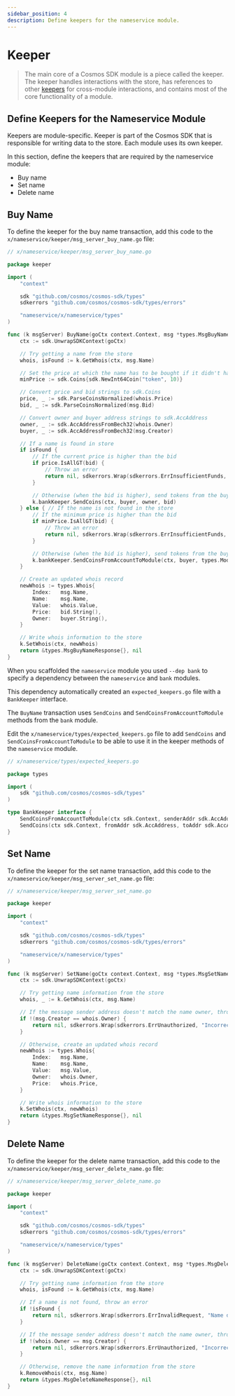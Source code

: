 ```yaml
---
sidebar_position: 4
description: Define keepers for the nameservice module. 
---
```


# Keeper

> The main core of a Cosmos SDK module is a piece called the keeper. The keeper handles interactions with the store, has references to other [keepers](https://docs.cosmos.network/master/building-modules/keeper.html) for cross-module interactions, and contains most of the core functionality of a module.

## Define Keepers for the Nameservice Module 

Keepers are module-specific. Keeper is part of the Cosmos SDK that is responsible for writing data to the store. Each module uses its own keeper. 

In this section, define the keepers that are required by the nameservice module:

- Buy name
- Set name
- Delete name

## Buy Name

To define the keeper for the buy name transaction, add this code to the `x/nameservice/keeper/msg_server_buy_name.go` file:

```go
// x/nameservice/keeper/msg_server_buy_name.go

package keeper

import (
	"context"

	sdk "github.com/cosmos/cosmos-sdk/types"
	sdkerrors "github.com/cosmos/cosmos-sdk/types/errors"

	"nameservice/x/nameservice/types"
)

func (k msgServer) BuyName(goCtx context.Context, msg *types.MsgBuyName) (*types.MsgBuyNameResponse, error) {
	ctx := sdk.UnwrapSDKContext(goCtx)

	// Try getting a name from the store
	whois, isFound := k.GetWhois(ctx, msg.Name)

	// Set the price at which the name has to be bought if it didn't have an owner before
	minPrice := sdk.Coins{sdk.NewInt64Coin("token", 10)}

	// Convert price and bid strings to sdk.Coins
	price, _ := sdk.ParseCoinsNormalized(whois.Price)
	bid, _ := sdk.ParseCoinsNormalized(msg.Bid)

	// Convert owner and buyer address strings to sdk.AccAddress
	owner, _ := sdk.AccAddressFromBech32(whois.Owner)
	buyer, _ := sdk.AccAddressFromBech32(msg.Creator)

	// If a name is found in store
	if isFound {
		// If the current price is higher than the bid
		if price.IsAllGT(bid) {
			// Throw an error
			return nil, sdkerrors.Wrap(sdkerrors.ErrInsufficientFunds, "Bid is not high enough")
		}

		// Otherwise (when the bid is higher), send tokens from the buyer to the owner
		k.bankKeeper.SendCoins(ctx, buyer, owner, bid)
	} else { // If the name is not found in the store
		// If the minimum price is higher than the bid
		if minPrice.IsAllGT(bid) {
			// Throw an error
			return nil, sdkerrors.Wrap(sdkerrors.ErrInsufficientFunds, "Bid is less than min amount")
		}

		// Otherwise (when the bid is higher), send tokens from the buyer's account to the module's account (as a payment for the name)
		k.bankKeeper.SendCoinsFromAccountToModule(ctx, buyer, types.ModuleName, bid)
	}

	// Create an updated whois record
	newWhois := types.Whois{
		Index:   msg.Name,
		Name:    msg.Name,
		Value:   whois.Value,
		Price:   bid.String(),
		Owner:   buyer.String(),
	}

	// Write whois information to the store
	k.SetWhois(ctx, newWhois)
	return &types.MsgBuyNameResponse{}, nil
}
```

When you scaffolded the `nameservice` module you used `--dep bank` to specify a dependency between the `nameservice` and `bank` modules. 

This dependency automatically created an `expected_keepers.go` file with a `BankKeeper` interface. 

The `BuyName` transaction uses `SendCoins` and `SendCoinsFromAccountToModule` methods from the `bank` module. 

Edit the `x/nameservice/types/expected_keepers.go` file to add `SendCoins` and `SendCoinsFromAccountToModule` to be able to use it in the keeper methods of the `nameservice` module.

```go
// x/nameservice/types/expected_keepers.go

package types

import (
	sdk "github.com/cosmos/cosmos-sdk/types"
)

type BankKeeper interface {
	SendCoinsFromAccountToModule(ctx sdk.Context, senderAddr sdk.AccAddress, recipientModule string, amt sdk.Coins) error
	SendCoins(ctx sdk.Context, fromAddr sdk.AccAddress, toAddr sdk.AccAddress, amt sdk.Coins) error
}
```

## Set Name

To define the keeper for the set name transaction, add this code to the `x/nameservice/keeper/msg_server_set_name.go` file:

```go
// x/nameservice/keeper/msg_server_set_name.go

package keeper

import (
	"context"

	sdk "github.com/cosmos/cosmos-sdk/types"
	sdkerrors "github.com/cosmos/cosmos-sdk/types/errors"

	"nameservice/x/nameservice/types"
)

func (k msgServer) SetName(goCtx context.Context, msg *types.MsgSetName) (*types.MsgSetNameResponse, error) {
	ctx := sdk.UnwrapSDKContext(goCtx)

	// Try getting name information from the store
	whois, _ := k.GetWhois(ctx, msg.Name)

	// If the message sender address doesn't match the name owner, throw an error
	if !(msg.Creator == whois.Owner) {
		return nil, sdkerrors.Wrap(sdkerrors.ErrUnauthorized, "Incorrect Owner")
	}

	// Otherwise, create an updated whois record
	newWhois := types.Whois{
		Index:   msg.Name,
		Name:    msg.Name,
		Value:   msg.Value,
		Owner:   whois.Owner,
		Price:   whois.Price,
	}

	// Write whois information to the store
	k.SetWhois(ctx, newWhois)
	return &types.MsgSetNameResponse{}, nil
}
```

## Delete Name

To define the keeper for the delete name transaction, add this code to the `x/nameservice/keeper/msg_server_delete_name.go` file:

```go
// x/nameservice/keeper/msg_server_delete_name.go

package keeper

import (
	"context"

	sdk "github.com/cosmos/cosmos-sdk/types"
	sdkerrors "github.com/cosmos/cosmos-sdk/types/errors"

	"nameservice/x/nameservice/types"
)

func (k msgServer) DeleteName(goCtx context.Context, msg *types.MsgDeleteName) (*types.MsgDeleteNameResponse, error) {
	ctx := sdk.UnwrapSDKContext(goCtx)

	// Try getting name information from the store
	whois, isFound := k.GetWhois(ctx, msg.Name)

	// If a name is not found, throw an error
	if !isFound {
		return nil, sdkerrors.Wrap(sdkerrors.ErrInvalidRequest, "Name doesn't exist")
	}

	// If the message sender address doesn't match the name owner, throw an error
	if !(whois.Owner == msg.Creator) {
		return nil, sdkerrors.Wrap(sdkerrors.ErrUnauthorized, "Incorrect Owner")
	}

	// Otherwise, remove the name information from the store
	k.RemoveWhois(ctx, msg.Name)
	return &types.MsgDeleteNameResponse{}, nil
}
```

